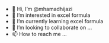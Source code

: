 - 👋 Hi, I’m @mhamadhijazi
- 👀 I’m interested in excel formula
- 🌱 I’m currently learning excel formula
- 💞️ I’m looking to collaborate on ...
- 📫 How to reach me ...

<!---
mhamadhijazi/mhamadhijazi is a ✨ special ✨ repository because its `README.md` (this file) appears on your GitHub profile.
You can click the Preview link to take a look at your changes.
--->
